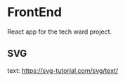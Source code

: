 # FrontEnd

React app for the tech ward project.

## SVG

text: https://svg-tutorial.com/svg/text/

